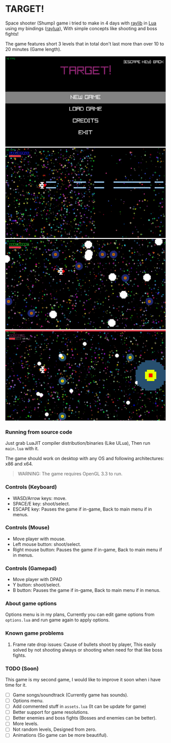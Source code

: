 # TARGET!

Space shooter (Shump) game i tried to make in 4 days with [raylib](https://raylib.com) in [Lua](https://lua.org) using my bindings ([raylua](https://github.com/Rabios/raylua)), With simple concepts like shooting and boss fights!

The game features short 3 levels that in total don't last more than over 10 to 20 minutes (Game length).

<img src="https://github.com/Rabios/TARGET/blob/master/image1.png">
<br>

<img src="https://github.com/Rabios/TARGET/blob/master/image2.png">
<br>

<img src="https://github.com/Rabios/TARGET/blob/master/image3.png">
<br>

<img src="https://github.com/Rabios/TARGET/blob/master/image4.png">
<br>

### Running from source code

Just grab LuaJIT compiler distribution/binaries (Like ULua), Then run `main.lua` with it.

The game should work on desktop with any OS and following architectures: x86 and x64.

> WARNING: The game requires OpenGL 3.3 to run.

### Controls (Keyboard)

- WASD/Arrow keys: move.
- SPACE/E key: shoot/select.
- ESCAPE key: Pauses the game if in-game, Back to main menu if in menus.

### Controls (Mouse)

- Move player with mouse.
- Left mouse button: shoot/select.
- Right mouse button: Pauses the game if in-game, Back to main menu if in menus.

### Controls (Gamepad)

- Move player with DPAD
- Y button: shoot/select.
- B button: Pauses the game if in-game, Back to main menu if in menus.

### About game options

Options menu is in my plans, Currently you can edit game options from `options.lua` and run game again to apply options.

### Known game problems

1. Frame rate drop issues: Cause of bullets shoot by player, This easily solved by not shooting always or shooting when need for that like boss fights.

### TODO (Soon)

This game is my second game, I would like to improve it soon when i have time for it.

- [ ] Game songs/soundtrack (Currently game has sounds).
- [ ] Options menu.
- [ ] Add commented stuff in `assets.lua` (It can be update for game)
- [ ] Better support for game resolutions.
- [ ] Better enemies and boss fights (Bosses and enemies can be better).
- [ ] More levels.
- [ ] Not random levels, Designed from zero.
- [ ] Animations (So game can be more beautiful).